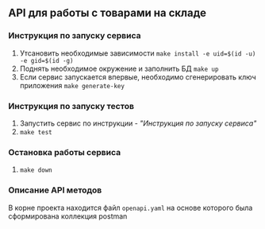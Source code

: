 ## API для работы с товарами на складе

### Инструкция по запуску сервиса
1. Утсановить необходимые зависимости ```make install -e uid=$(id -u) -e gid=$(id -g)```
2. Поднять необходимое окружение и заполнить БД ```make up```
3. Если сервис запускается впервые, необходимо сгенерировать ключ приложения ```make generate-key```

### Инструкция по запуску тестов
1. Запустить сервис по инструкции - *"Инструкция по запуску сервиса"*
2. ```make test```

### Остановка работы сервиса
1. ```make down```

### Описание API методов

В корне проекта находится файл ```openapi.yaml```
на основе которого была сформирована коллекция postman